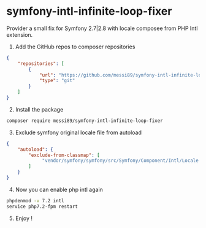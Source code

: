 # symfony-intl-infinite-loop-fixer
Provider a small fix for Symfony 2.7|2.8 with locale composee from PHP Intl extension.

1. Add the GitHub repos to composer repositories
```json
{
    "repositories": [
        {
            "url": "https://github.com/messi89/symfony-intl-infinite-loop-fixer",
            "type": "git"
        }
    ]
}
```

2. Install the package
```bash
composer require messi89/symfony-intl-infinite-loop-fixer
```

3. Exclude symfony original locale file from autoload
```json
{
    "autoload": {
        "exclude-from-classmap": [
             "vendor/symfony/symfony/src/Symfony/Component/Intl/Locale.php"
        ]
    }
}
```

4. Now you can enable php intl again
```bash
phpdenmod -v 7.2 intl 
service php7.2-fpm restart
```

5. Enjoy !
